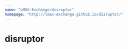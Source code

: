 ```yaml
---
name: "LMAX-Exchange/disruptor"
homepage: "http://lmax-exchange.github.io/disruptor/"
---
```

# disruptor

